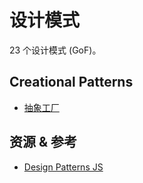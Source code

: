 # 设计模式
23 个设计模式 (GoF)。

## Creational Patterns
* [抽象工厂](./creational/abstract-factory/index.spec.js)

## 资源 & 参考
* [Design Patterns JS](https://github.com/fbeline/design-patterns-JS)
